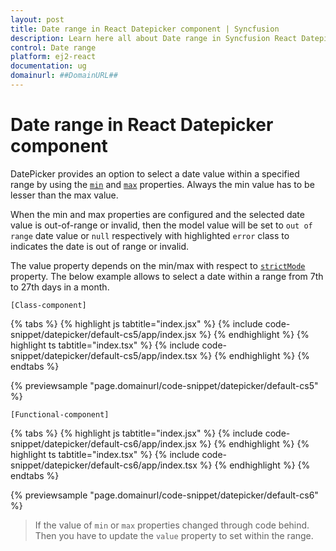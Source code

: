 ```yaml
---
layout: post
title: Date range in React Datepicker component | Syncfusion
description: Learn here all about Date range in Syncfusion React Datepicker component of Syncfusion Essential JS 2 and more.
control: Date range 
platform: ej2-react
documentation: ug
domainurl: ##DomainURL##
---
```


# Date range in React Datepicker component

DatePicker provides an option to select a date value within a specified range by using the [`min`](https://ej2.syncfusion.com/react/documentation/api/datepicker/#min) and [`max`](https://ej2.syncfusion.com/react/documentation/api/datepicker/#max) properties. Always the min value has to be lesser than the max value.

When the min and max properties are configured and the selected date value is out-of-range or invalid, then the model value will be set to `out of range` date value or `null` respectively with highlighted `error` class to indicates the date is out of range or invalid.

The value property depends on the min/max with respect to [`strictMode`](./strict-mode/) property. The below example allows to select a date within a range from 7th to 27th days in a month.

`[Class-component]`

{% tabs %}
{% highlight js tabtitle="index.jsx" %}
{% include code-snippet/datepicker/default-cs5/app/index.jsx %}
{% endhighlight %}
{% highlight ts tabtitle="index.tsx" %}
{% include code-snippet/datepicker/default-cs5/app/index.tsx %}
{% endhighlight %}
{% endtabs %}

 {% previewsample "page.domainurl/code-snippet/datepicker/default-cs5" %}

`[Functional-component]`

{% tabs %}
{% highlight js tabtitle="index.jsx" %}
{% include code-snippet/datepicker/default-cs6/app/index.jsx %}
{% endhighlight %}
{% highlight ts tabtitle="index.tsx" %}
{% include code-snippet/datepicker/default-cs6/app/index.tsx %}
{% endhighlight %}
{% endtabs %}

 {% previewsample "page.domainurl/code-snippet/datepicker/default-cs6" %}

> If the value of `min` or `max` properties changed through code behind. Then you have to update the `value` property to set within the range.
